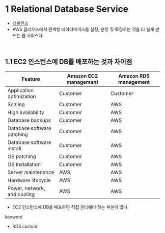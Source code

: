 # 1 Relational Database Service

- [레퍼런스](https://docs.aws.amazon.com/AmazonRDS/latest/UserGuide/Welcome.html)
- AWS 클라우드에서 관계형 데이터베이스를 설정, 운영 및 확장하는 것을 더 쉽게 만드는 웹 서비스다.

<br>

## 1.1 EC2 인스턴스에 DB를 배포하는 것과 차이점

|Feature|Amazon EC2 management|Amazon RDS management|
|---|---|---|
|Application optimization|Customer|Customer|
|Scaling|Customer|AWS|
|High availability|Customer|AWS|
|Database backups|Customer|AWS|
|Database software patching|Customer|AWS|
|Database software install|Customer|AWS|
|OS patching|Customer|AWS|
|OS installation|Customer|AWS|
|Server maintenance|AWS|AWS|
|Hardware lifecycle|AWS|AWS|
|Power, network, and cooling|AWS|AWS|

- EC2 인스턴스에 DB를 배포하면 직접 관리해야 하는 부분이 많다.


keyword

- RDS custom